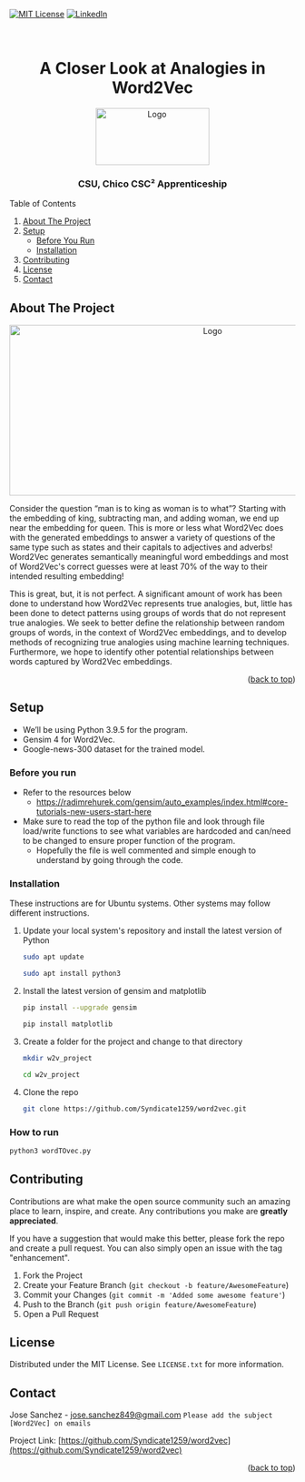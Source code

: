 <!-- Original Template: https://github.com/othneildrew/Best-README-Template/ -->
<a name="readme-top"></a>

<!-- PROJECT SHIELDS -->
<!--
*** I'm using markdown "reference style" links for readability.
*** Reference links are enclosed in brackets [ ] instead of parentheses ( ).
*** See the bottom of this document for the declaration of the reference variables
*** for contributors-url, forks-url, etc. This is an optional, concise syntax you may use.
*** https://www.markdownguide.org/basic-syntax/#reference-style-links

[![Contributors][contributors-shield]][contributors-url]
[![Forks][forks-shield]][forks-url]
[![Stargazers][stars-shield]][stars-url]
[![Issues][issues-shield]][issues-url]
-->
[![MIT License][license-shield]][license-url]
[![LinkedIn][linkedin-shield]][linkedin-url]



<!-- PROJECT LOGO -->
<br />
<h1 align="center">A Closer Look at Analogies in Word2Vec</h1>
<div align="center">
  <a href="https://github.com/github_username/repo_name">
    <img src="https://www.csuchico.edu/stemconnections/_assets/images/stemsignature-engineering-400p.png" alt="Logo" width="200" height="100">
  </a>
  <h3>CSU, Chico CSC&#178; Apprenticeship</h3>
</div>


<!-- TABLE OF CONTENTS -->
<!-- <details> -->
<summary>Table of Contents</summary>
<ol>
  <li>
    <a href="#about-the-project">About The Project</a>
    <ul>
    </ul>
  </li>
  <li>
    <a href="#setup">Setup</a>
    <ul>
      <li><a href="#before-you-run">Before You Run</a></li>
      <li><a href="#installation">Installation</a></li>
    </ul>
  </li>
  <li><a href="#contributing">Contributing</a></li>
  <li><a href="#license">License</a></li>
  <li><a href="#contact">Contact</a></li>
</ol>
<!-- </details> <li><a href="#usage">Usage</a></li> -->


<!-- ABOUT THE PROJECT -->
## About The Project
<div align="center" >
  <img src="https://i0.wp.com/datascientest.com/wp-content/uploads/2020/09/word2vec.jpg" alt="Logo" width="700" height="300">
</div>
<p>Consider the question “man is to king as woman is to what”? Starting with the embedding of king, subtracting man, and adding woman, we end up near the embedding for queen. This is more or less what Word2Vec does with the generated embeddings to answer a variety of questions of the same type such as states and their capitals to adjectives and adverbs! Word2Vec generates semantically meaningful word embeddings and most of Word2Vec's correct guesses were at least 70% of the way to their intended resulting embedding!
</p>
<p>
This is great, but, it is not perfect. A significant amount of work has been done to understand how Word2Vec represents true analogies, but, little has been done to detect patterns using groups of words that do not represent true analogies. We seek to better define the relationship between random groups of words, in the context of Word2Vec embeddings, and to develop methods of recognizing true analogies using machine learning techniques. Furthermore, we hope to identify other potential relationships between words captured by Word2Vec embeddings.
</p>

<p align="right">(<a href="#readme-top">back to top</a>)</p>


<!-- GETTING STARTED -->
## Setup
<ul>
  <li>We’ll be using Python 3.9.5 for the program.</li>
  <li>Gensim 4 for Word2Vec.</li> 
  <li>Google-news-300 dataset for the trained model.</li>
</ul>


### Before you run
  - Refer to the resources below
    + https://radimrehurek.com/gensim/auto_examples/index.html#core-tutorials-new-users-start-here
  - Make sure to read the top of the python file and look through file load/write functions to see what variables are hardcoded and can/need to be changed to ensure proper function of the program.
    + Hopefully the file is well commented and simple enough to understand by going through the code.


### Installation 
These instructions are for Ubuntu systems. Other systems may follow different instructions.
1. Update your local system's repository and install the latest version of Python
   ```sh
   sudo apt update
   ```
   ```sh
   sudo apt install python3
   ```
2. Install the latest version of gensim and matplotlib
   ```sh
   pip install --upgrade gensim
   ```
   ```sh
   pip install matplotlib
   ```
4. Create a folder for the project and change to that directory
   ```sh
   mkdir w2v_project
   ```
   ```sh
   cd w2v_project
   ```

3. Clone the repo
   ```sh
   git clone https://github.com/Syndicate1259/word2vec.git
   ```


### How to run
  ```sh
  python3 wordTOvec.py 
  ```


<!-- USAGE EXAMPLES 
## Usage
Use this space to show useful examples of how a project can be used. Additional screenshots, code examples and demos work well in this space. You may also link to more resources.

<p align="right">(<a href="#readme-top">back to top</a>)</p>
-->
<!-- CONTRIBUTING -->

## Contributing

Contributions are what make the open source community such an amazing place to learn, inspire, and create. Any contributions you make are **greatly appreciated**.

If you have a suggestion that would make this better, please fork the repo and create a pull request. You can also simply open an issue with the tag "enhancement".

1. Fork the Project
2. Create your Feature Branch (`git checkout -b feature/AwesomeFeature`)
3. Commit your Changes (`git commit -m 'Added some awesome feature'`)
4. Push to the Branch (`git push origin feature/AwesomeFeature`)
5. Open a Pull Request


<!-- LICENSE -->
## License

Distributed under the MIT License. See `LICENSE.txt` for more information.

<!-- CONTACT -->
## Contact

Jose Sanchez - jose.sanchez849@gmail.com ``` Please add the subject [Word2Vec] on emails ```

Project Link: [https://github.com/Syndicate1259/word2vec](https://github.com/Syndicate1259/word2vec)

<p align="right">(<a href="#readme-top">back to top</a>)</p>

<!-- ACKNOWLEDGMENTS 
## Acknowledgments

* []()
* []()
* []()
-->

<!-- MARKDOWN LINKS & IMAGES -->

<!-- https://www.markdownguide.org/basic-syntax/#reference-style-links -->
[license-shield]: https://img.shields.io/github/license/Syndicate1259/exercise.svg?style=for-the-badge
[license-url]:     https://github.com/Syndicate1259/exercise/blob/main/LICENSE.txt

[linkedin-shield]: https://img.shields.io/badge/-LinkedIn-black.svg?style=for-the-badge&logo=linkedin&colorB=555
[linkedin-url]: https://linkedin.com/in/jose-sanchez-9b7141140

<!-- License -->
<!-- 
MIT License

Copyright (c) 2021 Othneil Drew

Permission is hereby granted, free of charge, to any person obtaining a copy
of this software and associated documentation files (the "Software"), to deal
in the Software without restriction, including without limitation the rights
to use, copy, modify, merge, publish, distribute, sublicense, and/or sell
copies of the Software, and to permit persons to whom the Software is
furnished to do so, subject to the following conditions:

The above copyright notice and this permission notice shall be included in all
copies or substantial portions of the Software.

THE SOFTWARE IS PROVIDED "AS IS", WITHOUT WARRANTY OF ANY KIND, EXPRESS OR
IMPLIED, INCLUDING BUT NOT LIMITED TO THE WARRANTIES OF MERCHANTABILITY,
FITNESS FOR A PARTICULAR PURPOSE AND NONINFRINGEMENT. IN NO EVENT SHALL THE
AUTHORS OR COPYRIGHT HOLDERS BE LIABLE FOR ANY CLAIM, DAMAGES OR OTHER
LIABILITY, WHETHER IN AN ACTION OF CONTRACT, TORT OR OTHERWISE, ARISING FROM,
OUT OF OR IN CONNECTION WITH THE SOFTWARE OR THE USE OR OTHER DEALINGS IN THE
SOFTWARE.
-->

